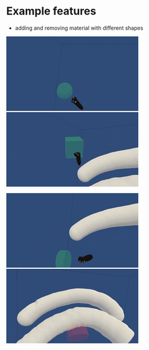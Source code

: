# Example features
- adding and removing material with different shapes

![Alt Text](Gifs/AddSphere.gif)![Alt Text](Gifs/AddCube.gif)

![Alt Text](Gifs/AddCylinder.gif)![Alt Text](Gifs/RemovingMaterial.gif)
